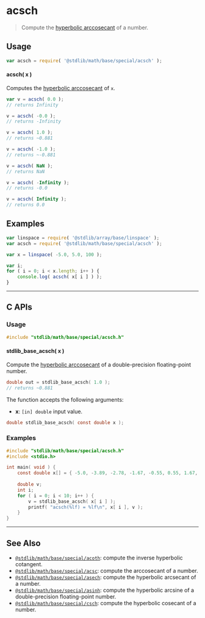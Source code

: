 <!--

@license Apache-2.0

Copyright (c) 2022 The Stdlib Authors.

Licensed under the Apache License, Version 2.0 (the "License");
you may not use this file except in compliance with the License.
You may obtain a copy of the License at

   http://www.apache.org/licenses/LICENSE-2.0

Unless required by applicable law or agreed to in writing, software
distributed under the License is distributed on an "AS IS" BASIS,
WITHOUT WARRANTIES OR CONDITIONS OF ANY KIND, either express or implied.
See the License for the specific language governing permissions and
limitations under the License.

-->

# acsch

> Compute the [hyperbolic arccosecant][inverse-hyperbolic-functions] of a number.

<section class="usage">

## Usage

```javascript
var acsch = require( '@stdlib/math/base/special/acsch' );
```

#### acsch( x )

Computes the [hyperbolic arccosecant][inverse-hyperbolic-functions] of `x`.

```javascript
var v = acsch( 0.0 );
// returns Infinity

v = acsch( -0.0 );
// returns -Infinity

v = acsch( 1.0 );
// returns ~0.881

v = acsch( -1.0 );
// returns ~-0.881

v = acsch( NaN );
// returns NaN

v = acsch( -Infinity );
// returns -0.0

v = acsch( Infinity );
// returns 0.0
```

</section>

<!-- /.usage -->

<section class="examples">

## Examples

<!-- eslint no-undef: "error" -->

```javascript
var linspace = require( '@stdlib/array/base/linspace' );
var acsch = require( '@stdlib/math/base/special/acsch' );

var x = linspace( -5.0, 5.0, 100 );

var i;
for ( i = 0; i < x.length; i++ ) {
    console.log( acsch( x[ i ] ) );
}
```

</section>

<!-- /.examples -->

<!-- C interface documentation. -->

* * *

<section class="c">

## C APIs

<!-- Section to include introductory text. Make sure to keep an empty line after the intro `section` element and another before the `/section` close. -->

<section class="intro">

</section>

<!-- /.intro -->

<!-- C usage documentation. -->

<section class="usage">

### Usage

```c
#include "stdlib/math/base/special/acsch.h"
```

#### stdlib_base_acsch( x )

Compute the [hyperbolic arccosecant][inverse-hyperbolic-functions] of a double-precision floating-point number.

```c
double out = stdlib_base_acsch( 1.0 );
// returns ~0.881
```

The function accepts the following arguments:

-   **x**: `[in] double` input value.

```c
double stdlib_base_acsch( const double x );
```

</section>

<!-- /.usage -->

<!-- C API usage notes. Make sure to keep an empty line after the `section` element and another before the `/section` close. -->

<section class="notes">

</section>

<!-- /.notes -->

<!-- C API usage examples. -->

<section class="examples">

### Examples

```c
#include "stdlib/math/base/special/acsch.h"
#include <stdio.h>

int main( void ) {
    const double x[] = { -5.0, -3.89, -2.78, -1.67, -0.55, 0.55, 1.67, 2.78, 3.89, 5.0 };
    
    double v;
    int i;
    for ( i = 0; i < 10; i++ ) {
        v = stdlib_base_acsch( x[ i ] );
        printf( "acsch(%lf) = %lf\n", x[ i ], v );
    }
}
```

</section>

<!-- /.examples -->

</section>

<!-- /.c -->

<!-- Section for related `stdlib` packages. Do not manually edit this section, as it is automatically populated. -->

<section class="related">

* * *

## See Also

-   <span class="package-name">[`@stdlib/math/base/special/acoth`][@stdlib/math/base/special/acoth]</span><span class="delimiter">: </span><span class="description">compute the inverse hyperbolic cotangent.</span>
-   <span class="package-name">[`@stdlib/math/base/special/acsc`][@stdlib/math/base/special/acsc]</span><span class="delimiter">: </span><span class="description">compute the arccosecant of a number.</span>
-   <span class="package-name">[`@stdlib/math/base/special/asech`][@stdlib/math/base/special/asech]</span><span class="delimiter">: </span><span class="description">compute the hyperbolic arcsecant of a number.</span>
-   <span class="package-name">[`@stdlib/math/base/special/asinh`][@stdlib/math/base/special/asinh]</span><span class="delimiter">: </span><span class="description">compute the hyperbolic arcsine of a double-precision floating-point number.</span>
-   <span class="package-name">[`@stdlib/math/base/special/csch`][@stdlib/math/base/special/csch]</span><span class="delimiter">: </span><span class="description">compute the hyperbolic cosecant of a number.</span>

</section>

<!-- /.related -->

<!-- Section for all links. Make sure to keep an empty line after the `section` element and another before the `/section` close. -->

<section class="links">

[inverse-hyperbolic-functions]: https://en.wikipedia.org/wiki/Inverse_hyperbolic_functions

<!-- <related-links> -->

[@stdlib/math/base/special/acoth]: https://github.com/stdlib-js/math/tree/main/base/special/acoth

[@stdlib/math/base/special/acsc]: https://github.com/stdlib-js/math/tree/main/base/special/acsc

[@stdlib/math/base/special/asech]: https://github.com/stdlib-js/math/tree/main/base/special/asech

[@stdlib/math/base/special/asinh]: https://github.com/stdlib-js/math/tree/main/base/special/asinh

[@stdlib/math/base/special/csch]: https://github.com/stdlib-js/math/tree/main/base/special/csch

<!-- </related-links> -->

</section>

<!-- /.links -->

